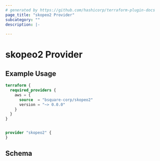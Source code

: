 ```yaml
---
# generated by https://github.com/hashicorp/terraform-plugin-docs
page_title: "skopeo2 Provider"
subcategory: ""
description: |-
  
---
```


# skopeo2 Provider



## Example Usage

```terraform
terraform {
  required_providers {
    aws = {
      source  = "bsquare-corp/skopeo2"
      version = "~> 0.0.0"
    }
  }
}


provider "skopeo2" {
}
```

<!-- schema generated by tfplugindocs -->
## Schema
